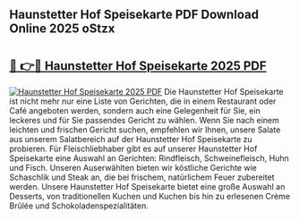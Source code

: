## Haunstetter Hof Speisekarte PDF Download Online 2025 oStzx

# <h2><a href="http://gcaee2o.nevu.top/?p=Haunstetter+Hof+Speisekarte">🔗 👉🔴 Haunstetter Hof Speisekarte 2025 PDF</a></h2>

[![Haunstetter Hof Speisekarte 2025 PDF](https://i.imgur.com/dBaPXMq.png)](http://gcaee2o.nevu.top/?p=Haunstetter+Hof+Speisekarte)
Die Haunstetter Hof Speisekarte ist nicht mehr nur eine Liste von Gerichten, die in einem Restaurant oder Café angeboten werden, sondern auch eine Gelegenheit für Sie, ein leckeres und für Sie passendes Gericht zu wählen. Wenn Sie nach einem leichten und frischen Gericht suchen, empfehlen wir Ihnen, unsere Salate aus unserem Salatbereich auf der Haunstetter Hof Speisekarte zu probieren. Für Fleischliebhaber gibt es auf unserer Haunstetter Hof Speisekarte eine Auswahl an Gerichten: Rindfleisch, Schweinefleisch, Huhn und Fisch. Unseren Auserwählten bieten wir köstliche Gerichte wie Schaschlik und Steak an, die bei frischem, natürlichem Feuer zubereitet werden. Unsere Haunstetter Hof Speisekarte bietet eine große Auswahl an Desserts, von traditionellen Kuchen und Kuchen bis hin zu erlesenen Crème Brûlée und Schokoladenspezialitäten.
